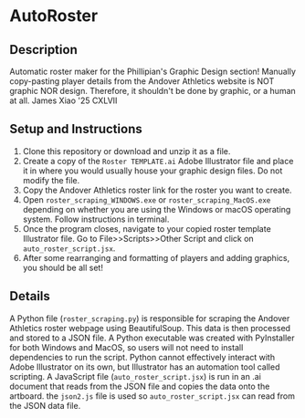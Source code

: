 # AutoRoster
## Description
Automatic roster maker for the Phillipian's Graphic Design section! Manually copy-pasting player details from the Andover Athletics website is NOT graphic NOR design. Therefore, it shouldn't be done by graphic, or a human at all.
James Xiao '25 CXLVII

## Setup and Instructions
1. Clone this repository or download and unzip it as a file.
2. Create a copy of the ```Roster TEMPLATE.ai``` Adobe Illustrator file and place it in where you would usually house your graphic design files. Do not modify the file.
3. Copy the Andover Athletics roster link for the roster you want to create.
4. Open ```roster_scraping_WINDOWS.exe``` or ```roster_scraping_MacOS.exe``` depending on whether you are using the Windows or macOS operating system. Follow instructions in terminal.
5. Once the program closes, navigate to your copied roster template Illustrator file. Go to File>>Scripts>>Other Script and click on ```auto_roster_script.jsx```.
6. After some rearranging and formatting of players and adding graphics, you should be all set!

## Details
A Python file (```roster_scraping.py```) is responsible for scraping the Andover Athletics roster webpage using BeautifulSoup. This data is then processed and stored to a JSON file.
A Python executable was created with PyInstaller for both Windows and MacOS, so users will not need to install dependencies to run the script.
Python cannot effectively interact with Adobe Illustrator on its own, but Illustrator has an automation tool called scripting. A JavaScript file (```auto_roster_script.jsx```) is run in an .ai document that reads from the JSON file and copies the data onto the artboard.
the ```json2.js``` file is used so ```auto_roster_script.jsx``` can read from the JSON data file.
